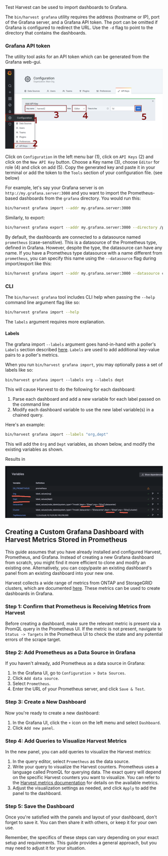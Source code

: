 Test
Harvest can be used to import dashboards to Grafana.

The `bin/harvest grafana` utility requires the address (hostname or IP), port of the Grafana server,
and a Grafana API token. The port can be omitted if Grafana is configured to redirect the URL. Use the `-d` flag to
point to the directory that contains the dashboards.

### Grafana API token

The utility tool asks for an API token which can be generated from the Grafana web-gui.

![Grafana API](assets/grafana/grafana_api.png)

Click on `Configuration` in the left menu bar (1), click on `API Keys` (2) and click on the `New API Key` button. Choose
a Key name (3), choose `Editor` for role (4) and click on add (5). Copy the generated key and paste it in your terminal
or add the token to the `Tools` section of your configuration file. (see below)

For example, let's say your Grafana server is on `http://my.grafana.server:3000` and you want to import the
Prometheus-based dashboards from the `grafana` directory. You would run this:

```bash
bin/harvest grafana import --addr my.grafana.server:3000
```

Similarly, to export:

```bash
bin/harvest grafana export --addr my.grafana.server:3000 --directory /path/to/export/directory --serverfolder grafanaFolderName
```

By default, the dashboards are connected to a datasource named `prometheus` (case-sensitive).
This is a datasource of the Prometheus type, defined in Grafana.
However, despite the type, the datasource can have any name.
If you have a Prometheus type datasource with a name different from `prometheus`,
you can specify this name using the `--datasource` flag during import/export like this:

```bash
bin/harvest grafana import --addr my.grafana.server:3000 --datasource custom_datasource_name
```

### CLI

The `bin/harvest grafana` tool includes CLI help when passing the `--help` command line argument flag like so:

```bash
bin/harvest grafana import --help
```

The `labels` argument requires more explanation.

#### Labels

The grafana import `--labels` argument goes hand-in-hand with a poller's `Labels` section described [here](https://netapp.github.io/harvest/latest/configure-harvest-basic/#labels).
`Labels` are used to add additional key-value pairs to a poller's metrics.

When you run `bin/harvest grafana import`, you may optionally pass a set of labels like so:

`bin/harvest grafana import --labels org --labels dept`

This will cause Harvest to do the following for each dashboard:
1. Parse each dashboard and add a new variable for each label passed on the command line
2. Modify each dashboard variable to use the new label variable(s) in a chained query.

Here's an example:

```bash
bin/harvest grafana import --labels "org,dept"
```

This will add the `Org` and `Dept` variables, as shown below, and modify the existing variables as shown.

Results in

![Import Labels](assets/grafana/importLabels.png)


## Creating a Custom Grafana Dashboard with Harvest Metrics Stored in Prometheus

This guide assumes that you have already installed and configured Harvest, Prometheus, and Grafana. Instead of creating a new Grafana dashboard from scratch, you might find it more efficient to clone and modify an existing one. Alternatively, you can copy/paste an existing dashboard's panel from an existing dashboard into your new one.

Harvest collects a wide range of metrics from ONTAP and StorageGRID clusters, which are documented [here](https://netapp.github.io/harvest/latest/ontap-metrics/). These metrics can be used to create dashboards in Grafana.

### Step 1: Confirm that Prometheus is Receiving Metrics from Harvest

Before creating a dashboard, make sure the relevant metric is present via a PromQL query in the Prometheus UI. If the metric is not present, navigate to `Status -> Targets` in the Prometheus UI to check the state and any potential errors of the scrape target.

### Step 2: Add Prometheus as a Data Source in Grafana

If you haven't already, add Prometheus as a data source in Grafana:

1. In the Grafana UI, go to `Configuration > Data Sources`.
2. Click `Add data source`.
3. Select `Prometheus`.
4. Enter the URL of your Prometheus server, and click `Save & Test`.

### Step 3: Create a New Dashboard

Now you're ready to create a new dashboard:

1. In the Grafana UI, click the `+` icon on the left menu and select `Dashboard`.
2. Click `Add new panel`.

### Step 4: Add Queries to Visualize Harvest Metrics

In the new panel, you can add queries to visualize the Harvest metrics:

1. In the query editor, select `Prometheus` as the data source.
2. Write your query to visualize the Harvest counters. Prometheus uses a language called PromQL for querying data. The exact query will depend on the specific Harvest counters you want to visualize. You can refer to the [Harvest metrics documentation](https://netapp.github.io/harvest/latest/ontap-metrics/) for details on the available metrics.
3. Adjust the visualization settings as needed, and click `Apply` to add the panel to the dashboard.

### Step 5: Save the Dashboard

Once you're satisfied with the panels and layout of your dashboard, don't forget to save it. You can then share it with others, or keep it for your own use.

Remember, the specifics of these steps can vary depending on your exact setup and requirements. This guide provides a general approach, but you may need to adjust it for your situation.